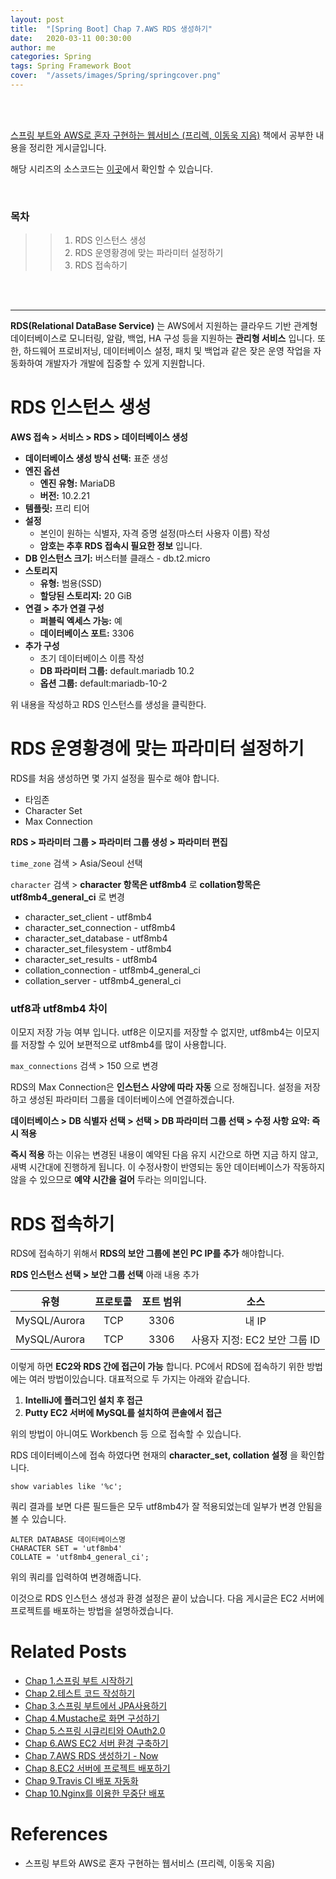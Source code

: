 ```yaml
---
layout: post
title:  "[Spring Boot] Chap 7.AWS RDS 생성하기"
date:   2020-03-11 00:30:00
author: me
categories: Spring
tags: Spring Framework Boot
cover:  "/assets/images/Spring/springcover.png"
---
```


<br />
<br />

[스프링 부트와 AWS로 혼자 구현하는 웹서비스 (프리렉, 이동욱 지음)](https://jojoldu.tistory.com/463) 책에서 공부한 내용을 정리한 게시글입니다.

해당 시리즈의 소스코드는 [이곳](https://github.com/doorisopen/freelec-springboot2-webservice)에서 확인할 수 있습니다. 

<br />

### 목차
>> 1. RDS 인스턴스 생성
>> 2. RDS 운영황경에 맞는 파라미터 설정하기
>> 3. RDS 접속하기


<br />
<br />


<hr />

__RDS(Relational DataBase Service)__ 는 AWS에서 지원하는 클라우드 기반 관계형 데이터베이스로 모니터링, 알람, 백업, HA 구성 등을 지원하는 __관리형 서비스__ 입니다.
또한, 하드웨어 프로비저닝, 데이터베이스 설정, 패치 및 백업과 같은 잦은 운영 작업을 자동화하여 개발자가 개발에 집중할 수 있게 지원합니다.

# RDS 인스턴스 생성
__AWS 접속 > 서비스 > RDS > 데이터베이스 생성__

* __데이터베이스 생성 방식 선택:__ 표준 생성
* __엔진 옵션__
  + __엔진 유형:__ MariaDB 
  + __버전:__ 10.2.21
* __템플릿:__ 프리 티어
* __설정__ 
  + 본인이 원하는 식별자, 자격 증명 설정(마스터 사용자 이름) 작성
  + __암호는 추후 RDS 접속시 필요한 정보__ 입니다.
* __DB 인스턴스 크기:__ 버스터블 클래스 - db.t2.micro
* __스토리지__
  + __유형:__ 범용(SSD)
  + __할당된 스토리지:__ 20 GiB
* __연결 > 추가 연결 구성__
  + __퍼블릭 엑세스 가능:__ 예
  + __데이터베이스 포트:__ 3306
* __추가 구성__
  + 초기 데이터베이스 이름 작성
  + __DB 파라미터 그룹:__ default.mariadb 10.2
  + __옵션 그룹:__ default:mariadb-10-2

위 내용을 작성하고 RDS 인스턴스를 생성을 클릭한다.

# RDS 운영황경에 맞는 파라미터 설정하기
RDS를 처음 생성하면 몇 가지 설정을 필수로 해야 합니다.

* 타임존
* Character Set
* Max Connection


__RDS > 파라미터 그룹 > 파라미터 그룹 생성 > 파라미터 편집__

`time_zone` 검색 > Asia/Seoul 선택

`character` 검색 > __character 항목은 utf8mb4__ 로 __collation항목은 utf8mb4_general_ci__ 로 변경

* character_set_client - utf8mb4
* character_set_connection - utf8mb4
* character_set_database - utf8mb4
* character_set_filesystem - utf8mb4
* character_set_results - utf8mb4
* collation_connection - utf8mb4_general_ci
* collation_server - utf8mb4_general_ci

### utf8과 utf8mb4 차이
이모지 저장 가능 여부 입니다. utf8은 이모지를 저장할 수 없지만, utf8mb4는 이모지를 저장할 수 있어 보편적으로 utf8mb4를 많이 사용합니다.

`max_connections` 검색 > 150 으로 변경

RDS의 Max Connection은 __인스턴스 사양에 따라 자동__ 으로 정해집니다. 설정을 저장하고 생성된 파라미터 그룹을 데이터베이스에 연결하겠습니다.

__데이터베이스 > DB 식별자 선택 > 선택 > DB 파라미터 그룹 선택 > 수정 사항 요약: 즉시 적용__

__즉시 적용__ 하는 이유는 변경된 내용이 예약된 다음 유지 시간으로 하면 지금 하지 않고, 새벽 시간대에 진행하게 됩니다. 이 수정사항이 반영되는 동안 데이터베이스가 작동하지 않을 수 있으므로 __예약 시간을 걸어__ 두라는 의미입니다. 


# RDS 접속하기
RDS에 접속하기 위해서 __RDS의 보안 그룹에 본인 PC IP를 추가__ 해야합니다. 

__RDS 인스턴스 선택 > 보안 그룹 선택__ 아래 내용 추가

|  <center>유형</center> |  <center>프로토콜</center> |  <center>포트 범위</center> |  <center>소스</center> |
|:--------:|:--------:|:--------:|:--------:|
| MySQL/Aurora | TCP | 3306 | 내 IP | 
| MySQL/Aurora | TCP | 3306 | 사용자 지정: EC2 보안 그룹 ID |

이렇게 하면 __EC2와 RDS 간에 접근이 가능__ 합니다. PC에서 RDS에 접속하기 위한 방법에는 여러 방법이있습니다. 대표적으로 두 가지는 아래와 같습니다.

1. __IntelliJ에 플러그인 설치 후 접근__
2. __Putty EC2 서버에 MySQL를 설치하여 콘솔에서 접근__

위의 방법이 아니여도 Workbench 등 으로 접속할 수 있습니다.

RDS 데이터베이스에 접속 하였다면 현재의 __character_set, collation 설정__ 을 확인합니다.

`show variables like '%c';` 

쿼리 결과를 보면 다른 필드들은 모두 utf8mb4가 잘 적용되었는데 일부가 변경 안됨을 볼 수 있습니다.

```
ALTER DATABASE 데이터베이스명
CHARACTER SET = 'utf8mb4'
COLLATE = 'utf8mb4_general_ci';
```

위의 쿼리를 입력하여 변경해줍니다. 

이것으로 RDS 인스턴스 생성과 환경 설정은 끝이 났습니다. 다음 게시글은 EC2 서버에 프로젝트를 배포하는 방법을 설명하겠습니다.

# Related Posts
* [Chap 1.스프링 부트 시작하기](https://doorisopen.github.io/spring/2020/02/24/spring-freelec-springboot-chap1.html)
* [Chap 2.테스트 코드 작성하기](https://doorisopen.github.io/spring/2020/02/24/spring-freelec-springboot-chap2.html)
* [Chap 3.스프링 부트에서 JPA사용하기](https://doorisopen.github.io/spring/2020/02/26/spring-freelec-springboot-chap3.html)
* [Chap 4.Mustache로 화면 구성하기](https://doorisopen.github.io/spring/2020/03/03/spring-freelec-springboot-chap4.html)
* [Chap 5.스프링 시큐리티와 OAuth2.0](https://doorisopen.github.io/spring/2020/03/03/spring-freelec-springboot-chap5.html)
* [Chap 6.AWS EC2 서버 환경 구축하기](https://doorisopen.github.io/spring/2020/03/10/spring-freelec-springboot-chap6.html)
* [Chap 7.AWS RDS 생성하기 - Now](#)
* [Chap 8.EC2 서버에 프로젝트 배포하기](https://doorisopen.github.io/spring/2020/03/12/spring-freelec-springboot-chap8.html)
* [Chap 9.Travis CI 배포 자동화](https://doorisopen.github.io/spring/2020/03/13/spring-freelec-springboot-chap9.html)
* [Chap 10.Nginx를 이용한 무중단 배포](https://doorisopen.github.io/spring/2020/03/18/spring-freelec-springboot-chap10.html)

# References
* 스프링 부트와 AWS로 혼자 구현하는 웹서비스 (프리렉, 이동욱 지음)